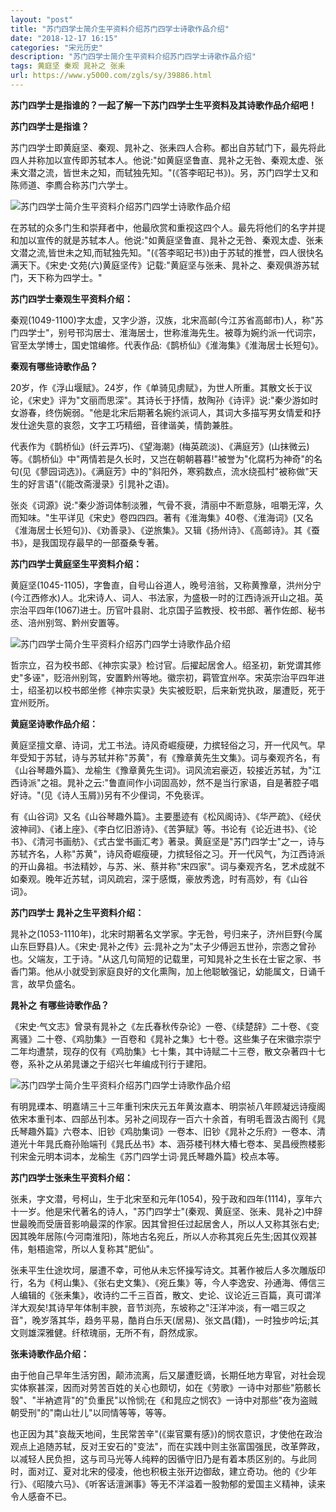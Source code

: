 ```yaml
---
layout: "post"
title: "苏门四学士简介生平资料介绍苏门四学士诗歌作品介绍"
date: "2018-12-17 16:15"
categories: "宋元历史"
description: "苏门四学士简介生平资料介绍苏门四学士诗歌作品介绍"
tags: 黄庭坚 秦观 晁补之 张耒
url: https://www.y5000.com/zgls/sy/39886.html
---
```






**苏门四学士是指谁的？一起了解一下苏门四学士生平资料及其诗歌作品介绍吧！**  

 **苏门四学士是指谁？**

苏门四学士即黄庭坚、秦观、晁补之、张耒四人合称。都出自苏轼门下，最先将此四人并称加以宣传即苏轼本人。他说:"如黄庭坚鲁直、晁补之无咎、秦观太虚、张耒文潜之流，皆世未之知，而轼独先知。"(《答李昭玘书》)。另，苏门四学士又和陈师道、李廌合称苏门六学士。

![苏门四学士简介生平资料介绍苏门四学士诗歌作品介绍](https://img.y5000.com/uploads/allimg/190109/c95ae113644da13e486a9d38e3df27ea.jpg)

在苏轼的众多门生和崇拜者中，他最欣赏和重视这四个人。最先将他们的名字并提和加以宣传的就是苏轼本人。他说:"如黄庭坚鲁直、晁补之无咎、秦观太虚、张耒文潜之流,皆世未之知,而轼独先知。"(《答李昭玘书》)由于苏轼的推誉，四人很快名满天下。《宋史·文苑(六)黄庭坚传》记载:"黄庭坚与张耒、晁补之、秦观俱游苏轼门，天下称为四学士。"

 **苏门四学士秦观生平资料介绍：**

秦观(1049-1100)字太虚，又字少游，汉族，北宋高邮(今江苏省高邮市)人，称"苏门四学士"，别号邗沟居士、淮海居士，世称淮海先生。被尊为婉约派一代词宗，官至太学博士，国史馆编修。代表作品:《鹊桥仙》《淮海集》《淮海居士长短句》。

 **秦观有哪些诗歌作品？**

20岁，作《浮山堰赋》。24岁，作《单骑见虏赋》，为世人所重。其散文长于议论，《宋史》评为"文丽而思深"。其诗长于抒情，敖陶孙《诗评》说:"秦少游如时女游春，终伤婉弱。"他是北宋后期著名婉约派词人，其词大多描写男女情爱和抒发仕途失意的哀怨，文字工巧精细，音律谐美，情韵兼胜。

代表作为《鹊桥仙》(纤云弄巧)、《望海潮》(梅英疏淡)、《满庭芳》(山抹微云)等。《鹊桥仙》中"两情若是久长时，又岂在朝朝暮暮!"被誉为"化腐朽为神奇"的名句(见《蓼园词选》)。《满庭芳》中的"斜阳外，寒鸦数点，流水绕孤村"被称做"天生的好言语"(《能改斋漫录》引晁补之语)。

张炎《词源》说:"秦少游词体制淡雅，气骨不衰，清丽中不断意脉，咀嚼无滓，久而知味。"生平详见《宋史》卷四四四。著有《淮海集》40卷、《淮海词》(又名《淮海居士长短句》)、《劝善录》、《逆旅集》。又辑《扬州诗》、《高邮诗》。其《蚕书》，是我国现存最早的一部蚕桑专著。

 **苏门四学士黄庭坚生平资料介绍：**

黄庭坚(1045-1105)，字鲁直，自号山谷道人，晚号涪翁，又称黄豫章，洪州分宁(今江西修水)人。北宋诗人、词人、书法家，为盛极一时的江西诗派开山之祖。英宗治平四年(1067)进士。历官叶县尉、北京国子监教授、校书郎、著作佐郎、秘书丞、涪州别驾、黔州安置等。

![苏门四学士简介生平资料介绍苏门四学士诗歌作品介绍](https://img.y5000.com/uploads/allimg/190109/a50a0e52aa3c4f91ec14373b285bbdc0.jpg)

哲宗立，召为校书郎、《神宗实录》检讨官。后擢起居舍人。绍圣初，新党谓其修史"多诬"，贬涪州别驾，安置黔州等地。徽宗初，羁管宜州卒。宋英宗治平四年进士，绍圣初以校书郎坐修《神宗实录》失实被贬职，后来新党执政，屡遭贬，死于宜州贬所。

 **黄庭坚诗歌作品介绍：**

黄庭坚擅文章、诗词，尤工书法。诗风奇崛瘦硬，力摈轻俗之习，开一代风气。早年受知于苏轼，诗与苏轼并称"苏黄"，有《豫章黄先生文集》。词与秦观齐名，有《山谷琴趣外篇》、龙榆生《豫章黄先生词》。词风流宕豪迈，较接近苏轼，为"江西诗派"之祖。晁补之云:"鲁直间作小词固高妙，然不是当行家语，自是著腔子唱好诗。"(见《诗人玉屑》)另有不少俚词，不免亵诨。

有《山谷词》又名《山谷琴趣外篇》。主要墨迹有《松风阁诗》、《华严疏》、《经伏波神祠》、《诸上座》、《李白忆旧游诗》、《苦笋赋》等。书论有《论近进书》、《论书》、《清河书画舫》、《式古堂书画汇考》著录。黄庭坚是"苏门四学士"之一，诗与苏轼齐名，人称"苏黄"，诗风奇崛瘦硬，力摈轻俗之习。开一代风气，为江西诗派的开山鼻祖。书法精妙，与苏、米、蔡并称"宋四家"。词与秦观齐名，艺术成就不如秦观。晚年近苏轼，词风疏宕，深于感慨，豪放秀逸，时有高妙，有《山谷词》。  

 **苏门四学士 晁补之生平资料介绍：**

晁补之(1053-1110年)，北宋时期著名文学家。字无咎，号归来子，济州巨野(今属山东巨野县)人。《宋史·晁补之传》云:晁补之为"太子少傅迥五世孙，宗悫之曾孙也。父端友，工于诗。"从这几句简短的记载里，可知晁补之生长在士宦之家、书香门第。他从小就受到家庭良好的文化熏陶，加上他聪敏强记，幼能属文，日诵千言，故早负盛名。

 **晁补之** **有哪些诗歌作品？**

《宋史·气文志》曾录有晁补之《左氏春秋传杂论》一卷、《续楚辞》二十卷、《变离骚》二十卷、《鸡肋集》一百卷和《晁补之集》七十卷。这些集子在宋徽宗崇宁二年均遭禁，现存的仅有《鸡肋集》七十集，其中诗赋二十三卷，散文杂著四十七卷，系补之从弟晁谦之于绍兴七年编成刊行于建阳。

![苏门四学士简介生平资料介绍苏门四学士诗歌作品介绍](https://img.y5000.com/uploads/allimg/190109/96ebe874b54e5f646f3681093d96c82a.jpg)

有明晁瑮本、明嘉靖三十三年重刊宋庆元五年黄汝嘉本、明崇祯八年顾凝远诗瘦阁依宋本重刊本、四部丛刊本。另补之间现存一百六十余首，有明毛晋汲古阁刊《晁氏琴趣外篇》六卷本、旧钞《鸡肋集词》一卷本、旧钞《晁补之乐府》一卷本、清道光十年晁氏裔孙贻端刊《晁氏丛书》本、涵芬楼刊林大椿七卷本、吴昌绶煦楼影刊宋金元明本词本，龙榆生《苏门四学士词·晁氏琴趣外篇》校点本等。

 **苏门四学士张耒生平资料介绍：**

张耒，字文潜，号柯山，生于北宋至和元年(1054)，殁于政和四年(1114)，享年六十一岁。他是宋代著名的诗人，"苏门四学士"(秦观、黄庭坚、张耒、晁补之)中辞世最晚而受唐音影响最深的作家。因其曾担任过起居舍人，所以人又称其张右史;因其晚年居陈(今河南淮阳)，陈地古名宛丘，所以人亦称其宛丘先生;因其仪观甚伟，魁梧逾常，所以人复称其"肥仙"。

张耒平生仕途坎坷，屡遭不幸，可他从未忘怀操写诗文。其著作被后人多次雕版印行，名为《柯山集》、《张右史文集》、《宛丘集》等，今人李逸安、孙通海、傅信三人编辑的《张耒集》，收诗约二千三百首，散文、史论、议论近三百篇，真可谓洋洋大观矣!其诗早年体制丰腴，音节浏亮，东坡称之"汪洋冲淡，有一唱三叹之音"，晚岁落其华，趋务平易，酷肖白乐天(居易)、张文昌(籍)，一时独步吟坛;其文则雄深雅健。纤秾瑰丽，无所不有，蔚然成家。

 **张耒诗歌作品介绍：**

由于他自己早年生活穷困，颠沛流离，后又屡遭贬谪，长期任地方卑官，对社会现实体察甚深，因而对劳苦百姓的关心也颇切，如在《劳歌》一诗中对那些"筋骸长彀"、"半衲遮背"的"负重民"以怜悯;在《和晁应之悯农》一诗中对那些"夜为盗贼朝受刑"的"南山壮儿"以同情等等，等等。

也正因为其"哀哉天地间，生民常苦辛"(《粜官粟有感》)的悯农意识，才使他在政治观点上追随苏轼，反对王安石的"变法"，而在实践中则主张富国强民，改革弊政，以减轻人民负担，这与司马光等人纯粹的因循守旧乃是有着本质区别的。与此同时，面对辽、夏对北宋的侵凌，他也积极主张开边御敌，建立奇功。他的《少年行》、《昭陵六马》、《听客话澶渊事》等无不洋溢着一股勃郁的爱国主义精神，读来令人感奋不已。
